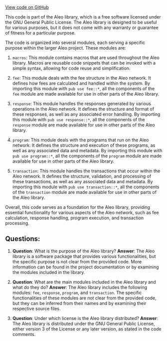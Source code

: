 [View code on GitHub](https://github.com/AleoHQ/aleo/wasm/src/programs/mod.rs)

This code is part of the Aleo library, which is a free software licensed under the GNU General Public License. The Aleo library is designed to be useful for various purposes, but it does not come with any warranty or guarantee of fitness for a particular purpose.

The code is organized into several modules, each serving a specific purpose within the larger Aleo project. These modules are:

1. `macros`: This module contains macros that are used throughout the Aleo library. Macros are reusable code snippets that can be invoked with a simple syntax, allowing for code reuse and simplification.

2. `fee`: This module deals with the fee structure in the Aleo network. It defines how fees are calculated and handled within the system. By importing this module with `pub use fee::*`, all the components of the `fee` module are made available for use in other parts of the Aleo library.

3. `response`: This module handles the responses generated by various operations in the Aleo network. It defines the structure and format of these responses, as well as any associated error handling. By importing this module with `pub use response::*`, all the components of the `response` module are made available for use in other parts of the Aleo library.

4. `program`: This module deals with the programs that run on the Aleo network. It defines the structure and execution of these programs, as well as any associated data and metadata. By importing this module with `pub use program::*`, all the components of the `program` module are made available for use in other parts of the Aleo library.

5. `transaction`: This module handles the transactions that occur within the Aleo network. It defines the structure, validation, and processing of these transactions, as well as any associated data and metadata. By importing this module with `pub use transaction::*`, all the components of the `transaction` module are made available for use in other parts of the Aleo library.

Overall, this code serves as a foundation for the Aleo library, providing essential functionality for various aspects of the Aleo network, such as fee calculation, response handling, program execution, and transaction processing.
## Questions: 
 1. **Question**: What is the purpose of the Aleo library?
   **Answer**: The Aleo library is a software package that provides various functionalities, but the specific purpose is not clear from the provided code. More information can be found in the project documentation or by examining the modules included in the library.

2. **Question**: What are the main modules included in the Aleo library and what do they do?
   **Answer**: The Aleo library includes the following modules: `fee`, `response`, `program`, and `transaction`. The specific functionalities of these modules are not clear from the provided code, but they can be inferred from their names and by examining their respective source files.

3. **Question**: Under which license is the Aleo library distributed?
   **Answer**: The Aleo library is distributed under the GNU General Public License, either version 3 of the License or any later version, as stated in the code comments.